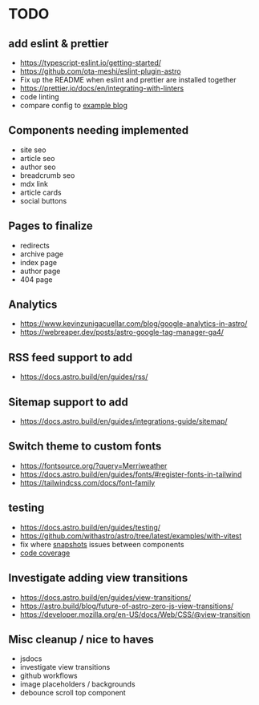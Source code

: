 # TODO

## add eslint & prettier

- <https://typescript-eslint.io/getting-started/>
- <https://github.com/ota-meshi/eslint-plugin-astro>
- Fix up the README when eslint and prettier are installed together
- <https://prettier.io/docs/en/integrating-with-linters>
- code linting
- compare config to [example blog](https://github.com/danielcgilibert/blog-template/blob/main/src/utils/post.ts)

## Components needing implemented

- site seo
- article seo
- author seo
- breadcrumb seo
- mdx link
- article cards
- social buttons

## Pages to finalize

- redirects
- archive page
- index page
- author page
- 404 page

## Analytics

- <https://www.kevinzunigacuellar.com/blog/google-analytics-in-astro/>
- <https://webreaper.dev/posts/astro-google-tag-manager-ga4/>

## RSS feed support to add

- <https://docs.astro.build/en/guides/rss/>

## Sitemap support to add

- <https://docs.astro.build/en/guides/integrations-guide/sitemap/>

## Switch theme to custom fonts

- <https://fontsource.org/?query=Merriweather>
- <https://docs.astro.build/en/guides/fonts/#register-fonts-in-tailwind>
- <https://tailwindcss.com/docs/font-family>

## testing

- <https://docs.astro.build/en/guides/testing/>
- <https://github.com/withastro/astro/tree/latest/examples/with-vitest>
- fix where [snapshots](https://vitest.dev/guide/snapshot.html) issues between components
- [code coverage](https://github.com/marketplace/actions/vitest-coverage-report)

## Investigate adding view transitions

- <https://docs.astro.build/en/guides/view-transitions/>
- <https://astro.build/blog/future-of-astro-zero-js-view-transitions/>
- <https://developer.mozilla.org/en-US/docs/Web/CSS/@view-transition>

## Misc cleanup / nice to haves

- jsdocs
- investigate view transitions
- github workflows
- image placeholders / backgrounds
- debounce scroll top component
